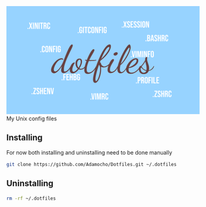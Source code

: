 ![# Dotfiles](logo.svg)
My Unix config files

## Installing

For now both installing and uninstalling need to be done manually

```sh
git clone https://github.com/Adamocho/Dotfiles.git ~/.dotfiles
```

## Uninstalling

```sh
rm -rf ~/.dotfiles
```